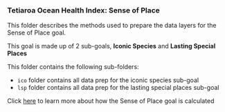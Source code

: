### Tetiaroa Ocean Health Index: Sense of Place

This folder describes the methods used to prepare the data layers for the Sense of Place goal.

This goal is made up of 2 sub-goals, **Iconic Species** and **Lasting Special Places**

This folder contains the following sub-folders:

- `ico` folder contains all data prep for the iconic species sub-goal
- `lsp` folder contains all data prep for the lasting special places sub-goal

Click [here](https://ohi-4site.github.io/tet-scores/documents/methods-results/Supplement.html#314_Sense_of_Place_(SP)) to learn more about how the Sense of Place goal is calculated







